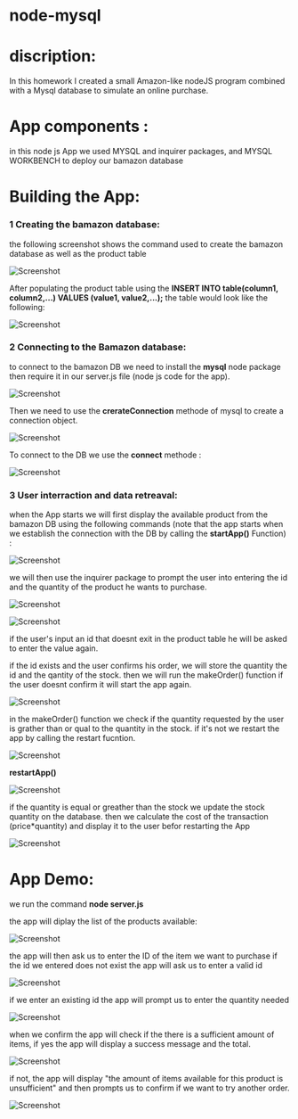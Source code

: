 # node-mysql

# discription:
In this homework I created a small Amazon-like nodeJS program combined with a Mysql database to simulate an online purchase.

# App components :

in this node js App we used MYSQL and inquirer packages, and MYSQL WORKBENCH to deploy our bamazon database

# Building the App:

### 1 Creating the bamazon database:
the following screenshot shows the command used to create the bamazon database as well as the product table


![Screenshot](./captures/CaptureDBcreation.png)

After populating the product table using the **INSERT INTO table(column1, column2,...) VALUES (value1, value2,...);** the table would look like the following:


![Screenshot](./captures/CaptureProduct.png)


### 
### 2 Connecting to the Bamazon database:

to connect to the bamazon DB we need to install the **mysql** node package then require it in our server.js file (node js code for the app).

![Screenshot](./captures/requiremysql.png)

Then we need to use the **crerateConnection** methode of mysql to create a connection object.

![Screenshot](./captures/createconnection.png)

To connect to the DB we use the **connect** methode :

![Screenshot](./captures/connect.png)

### 3 User interraction and data retreaval: 

when the App starts we will first display the available product from the bamazon DB using the following commands (note that the app starts when we establish the connection with the DB by calling the  **startApp()** Function) :

![Screenshot](./captures/displayproduct.png)

we will then use the inquirer package to prompt the user into entering the id and the quantity of the product he wants to purchase.

![Screenshot](./captures/inquirer.png)

![Screenshot](./captures/inquirer1.png)

if the user's input an id that doesnt exit in the product table he will be asked to enter the value again.


if the id exists and the user confirms his order, we will store the quantity the id and the qantity of the stock. then we will run the makeOrder() function if the user doesnt confirm it will start the app again.

![Screenshot](./captures/checkconfirm.png)

 
 in the makeOrder() function we check if the quantity requested by the user is grather than or qual to the quantity in the stock. if it's not we restart the app by calling the restart fucntion.

![Screenshot](./captures/checkqty.png)

**restartApp()**

![Screenshot](./captures/restart.png)


if the quantity is equal or greather than the stock we update the stock quantity on the database. then we calculate the cost of the transaction (price*quantity) and display it to the user befor restarting the App

![Screenshot](./captures/confirmorder.png)

# App Demo:

we run the command **node server.js**

the app will diplay the list of the products available:


![Screenshot](./captures/displayitems.png)

the app will then ask us to enter the ID of the item we want to purchase
if the id we entered does not exist the app will ask us to enter a valid id

![Screenshot](./captures/idnotexistant.png)

if we enter an existing id the app will prompt us to enter the quantity needed 

![Screenshot](./captures/idexists.png)

when we confirm the app will check if the there is a sufficient amount of items, if yes the app will display a success message and the total.

![Screenshot](./captures/success.png)

if not, the app will display "the amount of items available for this product is unsufficient" and then prompts us to confirm if we want to try another order.

![Screenshot](./captures/notsufficient.png)